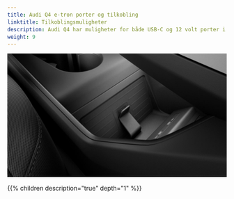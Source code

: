 ```yaml
---
title: Audi Q4 e-tron porter og tilkobling
linktitle: Tilkoblingsmuligheter
description: Audi Q4 har muligheter for både USB-C og 12 volt porter i bilen.
weight: 9
---
```



![USB-C](ports1.jpg "USB-C tilkobling")


{{% children description="true" depth="1" %}}
